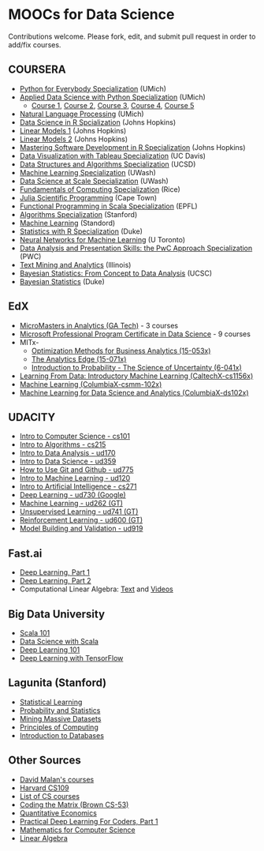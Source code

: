 # MOOCs for Data Science
Contributions welcome. Please fork, edit, and submit pull request in order to add/fix courses.

## COURSERA
* [Python for Everybody Specialization](https://www.coursera.org/specializations/python) (UMich)
* [Applied Data Science with Python Specialization](https://www.coursera.org/specializations/data-science-python) (UMich)
  * [Course 1](https://www.coursera.org/learn/python-data-analysis), [Course 2](https://www.coursera.org/learn/python-plotting), [Course 3](https://www.coursera.org/learn/python-text-mining), [Course 4](https://www.coursera.org/learn/python-machine-learning), [Course 5](https://www.coursera.org/learn/python-social-network-analysis)
* [Natural Language Processing](https://www.coursera.org/learn/natural-language-processing) (UMich)
* [Data Science in R Spcialization](https://www.coursera.org/specializations/jhu-data-science) (Johns Hopkins)
* [Linear Models 1](https://www.coursera.org/learn/linear-models) (Johns Hopkins)
* [Linear Models 2](https://www.coursera.org/learn/linear-models-2) (Johns Hopkins)
* [Mastering Software Development in R Specialization](https://www.coursera.org/specializations/r) (Johns Hopkins)
* [Data Visualization with Tableau Specialization](https://www.coursera.org/specializations/data-visualization) (UC Davis)
* [Data Structures and Algorithms Specialization](https://www.coursera.org/specializations/data-structures-algorithms) (UCSD)
* [Machine Learning Specialization](https://www.coursera.org/specializations/machine-learning) (UWash)
* [Data Science at Scale Specialization](https://www.coursera.org/specializations/data-science) (UWash)
* [Fundamentals of Computing Specialization](https://www.coursera.org/specializations/computer-fundamentals) (Rice)
* [Julia Scientific Programming](https://www.coursera.org/learn/julia-programming) (Cape Town)
* [Functional Programming in Scala Specialization](https://www.coursera.org/specializations/scala) (EPFL)
* [Algorithms Specialization](https://www.coursera.org/specializations/algorithms) (Stanford)
* [Machine Learning](https://www.coursera.org/learn/machine-learning) (Standord)
* [Statistics with R Specialization](https://www.coursera.org/specializations/statistics) (Duke)
* [Neural Networks for Machine Learning](https://www.coursera.org/learn/neural-networks) (U Toronto)
* [Data Analysis and Presentation Skills: the PwC Approach Specialization](https://www.coursera.org/specializations/pwc-analytics) (PWC)
* [Text Mining and Analytics](https://www.coursera.org/learn/text-mining) (Illinois)
* [Bayesian Statistics: From Concept to Data Analysis](https://www.coursera.org/learn/bayesian-statistics) (UCSC)
* [Bayesian Statistics](https://www.coursera.org/learn/bayesian) (Duke)

## EdX
* [MicroMasters in Analytics (GA Tech)](https://www.edx.org/micromasters/analytics-essential-tools-methods) - 3 courses
* [Microsoft Professional Program Certificate in Data Science](https://www.edx.org/microsoft-professional-program-certficate-data-science) - 9 courses
* MITx-
  * [Optimization Methods for Business Analytics (15-053x)](https://www.edx.org/course/optimization-methods-business-analytics-mitx-15-053x)
  * [The Analytics Edge (15-071x)](https://www.edx.org/course/analytics-edge-mitx-15-071x)
  * [Introduction to Probability - The Science of Uncertainty (6-041x)](https://www.edx.org/course/introduction-probability-science-mitx-6-041x)
* [Learning From Data: Introductory Machine Learning (CaltechX-cs1156x)](https://www.edx.org/course/learning-data-introductory-machine-caltechx-cs1156x)
* [Machine Learning (ColumbiaX-csmm-102x)](https://www.edx.org/course/machine-learning-columbiax-csmm-102x)
* [Machine Learning for Data Science and Analytics (ColumbiaX-ds102x)](https://www.edx.org/course/machine-learning-data-science-analytics-columbiax-ds102x-1)

## UDACITY
* [Intro to Computer Science - cs101](https://www.udacity.com/course/intro-to-computer-science--cs101)
* [Intro to Algorithms - cs215](https://www.udacity.com/course/intro-to-algorithms--cs215)
* [Intro to Data Analysis - ud170](https://www.udacity.com/course/intro-to-data-analysis--ud170)
* [Intro to Data Science - ud359](https://www.udacity.com/course/intro-to-data-science--ud359)
* [How to Use Git and Github - ud775](https://www.udacity.com/course/how-to-use-git-and-github--ud775)
* [Intro to Machine Learning - ud120](https://www.udacity.com/course/intro-to-machine-learning--ud120)
* [Intro to Artificial Intelligence - cs271](https://www.udacity.com/course/intro-to-artificial-intelligence--cs271)
* [Deep Learning - ud730 (Google)](https://www.udacity.com/course/deep-learning--ud730)
* [Machine Learning - ud262 (GT)](https://www.udacity.com/course/machine-learning--ud262)
* [Unsupervised Learning - ud741 (GT)](https://www.udacity.com/course/machine-learning-unsupervised-learning--ud741)
* [Reinforcement Learning - ud600 (GT)](https://www.udacity.com/course/reinforcement-learning--ud600)
* [Model Building and Validation - ud919](https://www.udacity.com/course/model-building-and-validation--ud919)

## Fast.ai
* [Deep Learning, Part 1](http://course.fast.ai/)
* [Deep Learning, Part 2](http://course.fast.ai/part2.html)
* Computational Linear Algebra: [Text](https://github.com/fastai/numerical-linear-algebra/blob/master/README.md) and [Videos](https://www.youtube.com/playlist?list=PLtmWHNX-gukIc92m1K0P6bIOnZb-mg0hY)

## Big Data University
* [Scala 101](https://bigdatauniversity.com/courses/introduction-to-scala/)
* [Data Science with Scala](https://bigdatauniversity.com/courses/data-science-scala/)
* [Deep Learning 101](https://bigdatauniversity.com/courses/introduction-deep-learning/)
* [Deep Learning with TensorFlow](https://bigdatauniversity.com/courses/deep-learning-tensorflow/)

## Lagunita (Stanford)
* [Statistical Learning](https://lagunita.stanford.edu/courses/HumanitiesSciences/StatLearning/Winter2016/about)
* [Probability and Statistics](https://lagunita.stanford.edu/courses/course-v1:OLI+ProbStat+Open_Jan2017/about)
* [Mining Massive Datasets](https://lagunita.stanford.edu/courses/course-v1:ComputerScience+MMDS+SelfPaced/about)
* [Principles of Computing](https://lagunita.stanford.edu/courses/OLI/PrinciplesOfComputing/Open/about)
* [Introduction to Databases](https://lagunita.stanford.edu/courses/Engineering/db/2014_1/about)

## Other Sources
* [David Malan's courses](http://cs.harvard.edu/malan/courses)
* [Harvard CS109](https://cs109.github.io/2015/pages/videos.html)
* [List of CS courses](http://blog.agupieware.com/2014/06/online-learning-intensive-bachelors.html)
* [Coding the Matrix (Brown CS-53)](https://cs.brown.edu/video/channels/coding-matrix-fall-2014/)
* [Quantitative Economics](http://lectures.quantecon.org/)
* [Practical Deep Learning For Coders, Part 1](http://course.fast.ai)
* [Mathematics for Computer Science](https://ocw.mit.edu/courses/electrical-engineering-and-computer-science/6-042j-mathematics-for-computer-science-spring-2015/)
* [Linear Algebra](https://ocw.mit.edu/courses/mathematics/18-06sc-linear-algebra-fall-2011/)

